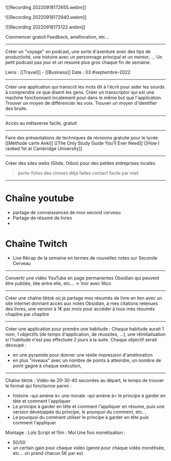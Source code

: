
![[Recording 20220918172655.webm]]

![[Recording 20220918172940.webm]]

![[Recording 20220918173122.webm]]

Commencer gratuit
Feedback, amélioration, etc...

***

Créer un "voyage" en podcast, une sorte d'aventure avec des tips de productivité, une histoire avec un personnage principal et un mentor, ...
Un petit podcast pas jour et un résumé plus gros chaque fin de semaine.

Liens : [[Travail]] - [[Business]]
Date : 03 #septembre-2022
***
Créer une application qui transcrit les mots dit à l'écrit pour aider les sourds à comprendre ce que disent les gens. Créer un transcriptor qui est une machine fonctionnant localement pour dans le même but que l'application. Trouver un moyen de différencier les voix. Trouver un moyen d'identifier des bruits.

***

Accès au métaverse facile, gratuit

***
Faire des présentations de techniques de révisions gratuite pour le lycée
[[Méthode carte Anki]]
[[The Only Study Guide You'll Ever Need]]
[[How I ranked 1st at Cambridge University]]

***
Créer des sites webs (Glide, Odoo) pour des petites entreprises locales
> porte-folios des choses déjà faites
> contact facile par mail

***
# Chaîne youtube
- partage de connaissances de mon second cerveau
- Partage de résumé de livres
- 

# Chaîne Twitch
- Live Récap de la semaine en termes de nouvelles notes sur Seconde Cerveau

***

Convertir une vidéo YouTube en page permanentes Obsidian qui peuvent être publiée, liée entre elle, etc...
-> Voir avec Nico

***

Créer une chaîne tiktok où je partage mes résumés de livre en lien avec un site internet donnant accès aux notes Obsidian, à mes citations retenues des livres, une version à 1€ par mois pour accéder à tous mes résumés chapitre par chapitre

***

Créer une application pour prendre une habitude : 
Chaque habitude aurait 1 nom, 1 objectifs (de temps d'application, de réussites, ...), une réinitialisation si l'habitude n'est pas effectuée 2 jours à la suite.
Chaque objectif serait découpé :
- en une pyramide pour donner une réelle impression d'amélioration
- en plus "niveaux" avec un nombre de points à atteindre, un nombre de point gagné à chaque exécution, 

***

Chaîne tiktok :
Vidéo de 20-30-40 secondes au départ, le temps de trouver le format qui fonctionne parmi :
- histoire -qui amène à> une morale -qui amène à> le principe à garder en tête et comment l'appliquer
- Le principe à garder en tête et comment l'appliquer en résume, puis une version développée du principe, le pourquoi du comment, etc...
- Le pourquoi du comment utiliser le principe à garder en tête puis comment l'appliquer

Montage : Loïs
Script et film : Moi
Une fois monétisation : 
- 50/50
- un certain gain pour chaque vidéo (genre pour chaque vidéo monétisée, etc... on prend chacun 5€ par ex)
